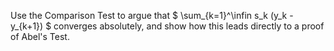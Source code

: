 Use the Comparison Test to argue that $` \sum_{k=1}^\infin s_k (y_k - y_{k+1}) `$ converges absolutely, and show how this leads directly to a proof of Abel's Test.